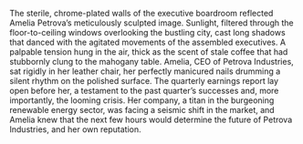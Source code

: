The sterile, chrome-plated walls of the executive boardroom reflected Amelia Petrova’s meticulously sculpted image.  Sunlight, filtered through the floor-to-ceiling windows overlooking the bustling city, cast long shadows that danced with the agitated movements of the assembled executives.  A palpable tension hung in the air, thick as the scent of stale coffee that had stubbornly clung to the mahogany table.  Amelia, CEO of Petrova Industries, sat rigidly in her leather chair, her perfectly manicured nails drumming a silent rhythm on the polished surface.  The quarterly earnings report lay open before her, a testament to the past quarter’s successes and, more importantly, the looming crisis.  Her company, a titan in the burgeoning renewable energy sector, was facing a seismic shift in the market, and Amelia knew that the next few hours would determine the future of Petrova Industries, and her own reputation.
